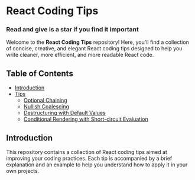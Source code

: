 # React Coding Tips

### Read and give is a star if you find it important

Welcome to the **React Coding Tips** repository! Here, you'll find a collection of concise, creative, and elegant React coding tips designed to help you write cleaner, more efficient, and more readable React code.



## Table of Contents

- [Introduction](#introduction)
- [Tips]()
  - [Optional Chaining](./ReactTip1.jsx)
  - [Nullish Coalescing](./ReactTip2.jsx)
  - [Destructuring with Default Values](./ReactTip3.jsx)
  - [Conditional Rendering with Short-circuit Evaluation](./ReactTip4.jsx)




## Introduction

This repository contains a collection of React coding tips aimed at improving your coding practices. Each tip is accompanied by a brief explanation and an example to help you understand how to apply it in your own projects.


